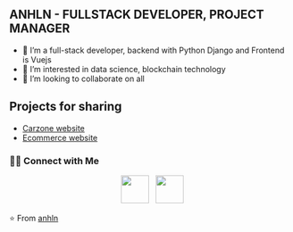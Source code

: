 ## ANHLN - FULLSTACK DEVELOPER, PROJECT MANAGER
- 🌱 I’m a full-stack developer, backend with Python Django and Frontend is Vuejs
- 👀 I’m interested in data science, blockchain technology
- 💞️ I’m looking to collaborate on all

## Projects for sharing
- [Carzone website](https://aqueous-shore-47394.herokuapp.com/)
- [Ecommerce website](https://greatecommerce-django.herokuapp.com/)

<h3> 🤝🏻 Connect with Me </h3>

<p align="center">  
&nbsp; <a href="https://www.linkedin.com/in/anhln/" target="_blank" rel="noopener noreferrer"><img src="https://img.icons8.com/plasticine/100/000000/linkedin.png" width="50" /></a>
&nbsp; <a href="mailto:anhlnster@gmail.com" target="_blank" rel="noopener noreferrer"><img src="https://img.icons8.com/plasticine/100/000000/gmail.png"  width="50" /></a>
</p>

⭐️ From [anhln](https://github.com/anhln)

<!---
anhln/anhln is a ✨ special ✨ repository because its `README.md` (this file) appears on your GitHub profile.
You can click the Preview link to take a look at your changes.
--->
